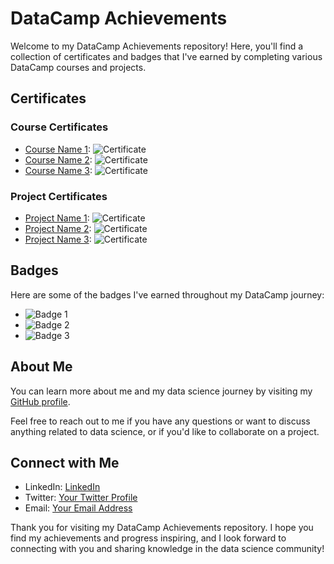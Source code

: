 # DataCamp Achievements

Welcome to my DataCamp Achievements repository! Here, you'll find a collection of certificates and badges that I've earned by completing various DataCamp courses and projects.

## Certificates

### Course Certificates
- [Course Name 1](URL): ![Certificate](Image_URL)
- [Course Name 2](URL): ![Certificate](Image_URL)
- [Course Name 3](URL): ![Certificate](Image_URL)

### Project Certificates
- [Project Name 1](URL): ![Certificate](Image_URL)
- [Project Name 2](URL): ![Certificate](Image_URL)
- [Project Name 3](URL): ![Certificate](Image_URL)

## Badges

Here are some of the badges I've earned throughout my DataCamp journey:

- ![Badge 1](Image_URL)
- ![Badge 2](Image_URL)
- ![Badge 3](Image_URL)

## About Me

You can learn more about me and my data science journey by visiting my [GitHub profile](https://github.com/Syed-Abid).

Feel free to reach out to me if you have any questions or want to discuss anything related to data science, or if you'd like to collaborate on a project.

## Connect with Me

- LinkedIn: [LinkedIn](https://www.linkedin.com/in/syed-abid-hassan-bb569b1b8/)
- Twitter: [Your Twitter Profile](Your_Twitter_Profile_URL)
- Email: [Your Email Address](mailto:youremail@example.com)

Thank you for visiting my DataCamp Achievements repository. I hope you find my achievements and progress inspiring, and I look forward to connecting with you and sharing knowledge in the data science community!
